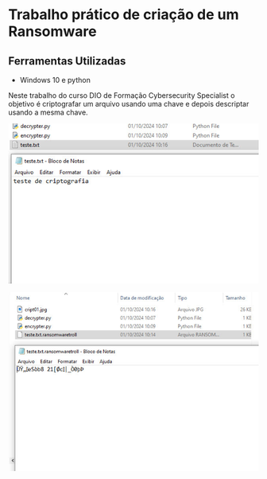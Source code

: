 # Trabalho prático de criação de um Ransomware
## Ferramentas Utilizadas

- Windows 10 e python

Neste trabalho do curso DIO de Formação Cybersecurity Specialist o objetivo é criptografar um arquivo usando uma chave
e depois descriptar usando a mesma chave.

![Alt text](./cript02.jpg "Antes da criptgrafia")

![Alt text](./cript01.jpg "Depois da criptgrafia")
